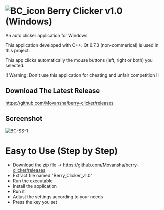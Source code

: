 # ![BC_icon](https://github.com/user-attachments/assets/cf113c03-30ed-4afa-b720-636077001cbf) Berry Clicker v1.0 (Windows)

An auto clicker application for Windows.

This application developed with C++.
Qt 6.7.3 (non-commerical) is used in this project.

This app clicks automatically the mouse buttons (left, right or both) you selected.

!! Warning: Don't use this application for cheating and unfair competition !!


## Download The Latest Release
https://github.com/Movansha/berry-clicker/releases


## Screenshot
![BC-SS-1](https://github.com/user-attachments/assets/db302e37-67dc-4099-b479-0788d9fdd21f)


# Easy to Use (Step by Step)
- Download the zip file -> https://github.com/Movansha/berry-clicker/releases
- Extract file named "Berry_Clicker_v1.0"
- Run the executable
- Install the application
- Run it
- Adjust the settings according to your needs
- Press the key you  set
